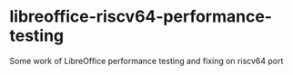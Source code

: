 # libreoffice-riscv64-performance-testing
Some work of LibreOffice performance testing and fixing on riscv64 port
